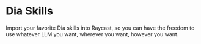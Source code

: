 # Dia Skills

Import your favorite Dia skills into Raycast, so you can have the freedom to use whatever LLM you want, wherever you want, however you want.